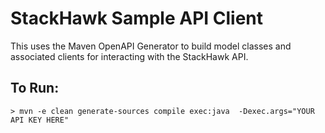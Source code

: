 # StackHawk Sample API Client

This uses the Maven OpenAPI Generator to build model classes and associated clients for interacting with the
StackHawk API.

## To Run:

```shell
> mvn -e clean generate-sources compile exec:java  -Dexec.args="YOUR API KEY HERE"
```